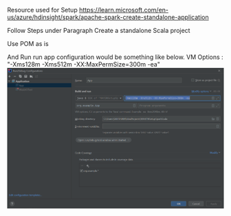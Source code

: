 Resource used for Setup
https://learn.microsoft.com/en-us/azure/hdinsight/spark/apache-spark-create-standalone-application

Follow Steps under Paragraph
Create a standalone Scala project

Use POM as is

And Run run app configuration would be something like below.
VM Options : "-Xms128m -Xms512m -XX:MaxPermSize=300m -ea"
![img.png](img.png)
